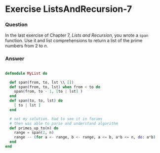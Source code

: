 Exercise ListsAndRecursion-7
============================

### Question

In the last exercise of Chapter 7, ​*Lists and Recursion*​, you wrote a `span` function. Use it and list comprehensions to return a list of the prime numbers from 2 to *n*.


### Answer

```elixir

defmodule MyList do

  def span(from, to, lst \\ [])
  def span(from, to, lst) when from < to do
    span(from, to - 1, [to | lst] )
  end
  def span(to, to, lst) do
    [ to | lst ]
  end

  # not my solution. had to see it in forums
  # then was able to parse and understand algorithm
  def primes_up_to(n) do
    range = span(2, n)
    range -- (for a <- range, b <- range, a <= b, a*b <= n, do: a*b)
  end
end

```
